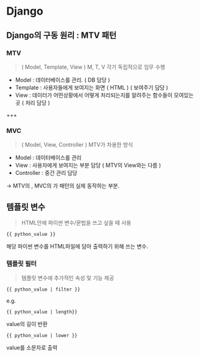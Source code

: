 # Django

## Django의 구동 원리 : MTV 패턴

### MTV
>  ( Model, Template, View )
> M, T, V 각기 독립적으로 임무 수행

- Model : 데이터베이스를 관리. ( DB 담당 )
- Template : 사용자들에게 보여지는 화면 ( HTML ) ( 보여주기 담당 ) 
- View : 데이터가 어떤상황에서 어떻게 처리되는지를 알려주는 함수들이 모여있는 곳 ( 처리 담당 )

+++
### MVC
> ( Model, View, Controller )
> MTV가 차용한 방식

- Model : 데이터베이스를 관리
- View : 사용자에게 보여지는 부분 담당 ( MTV의 View와는 다름 )
- Controller : 중간 관리 담당

-> MTV의 <VIEW>, MVC의 <CONTROLLER>가 패턴의 실제 동작하는 부분.
  
## 템플릿 변수
> HTML안에 파이썬 변수/문법을 쓰고 싶을 때 사용
```
{{ python_value }}
```

해당 파이썬 변수를 HTML파일에 담아 출력하기 위해 쓰는 변수.


### 템플릿 필터
> 템플릿 변수에 추가적인 속성 및 기능 제공
```
{{ python_value | filter }}
```

e.g. 
```
{{ python_value | length}} 
```
value의 길이 반환
```
{{ python_value | lower }}
```
value를 소문자로 출력



